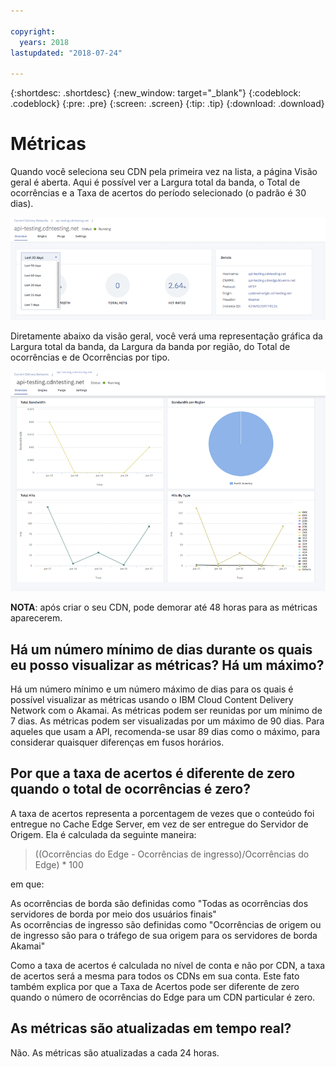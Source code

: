 ```yaml
---

copyright:
  years: 2018
lastupdated: "2018-07-24"

---
```


{:shortdesc: .shortdesc}
{:new_window: target="_blank"}
{:codeblock: .codeblock}
{:pre: .pre}
{:screen: .screen}
{:tip: .tip}
{:download: .download}

# Métricas

Quando você seleciona seu CDN pela primeira vez na lista, a página Visão geral é aberta. Aqui é possível ver a Largura total da banda, o Total de ocorrências e a Taxa de acertos do período selecionado (o padrão é 30 dias).

  ![Visão geral das métricas](images/metrics-overview.png)

Diretamente abaixo da visão geral, você verá uma representação gráfica da Largura total da banda, da Largura da banda por região, do Total de ocorrências e de Ocorrências por tipo.

  ![Gráficos de medidas](images/metrics-graphs.png)

**NOTA**: após criar o seu CDN, pode demorar até 48 horas para as métricas aparecerem.

## Há um número mínimo de dias durante os quais eu posso visualizar as métricas? Há um máximo?

Há um número mínimo e um número máximo de dias para os quais é possível visualizar as métricas usando o IBM Cloud Content
Delivery Network com o Akamai. As métricas podem ser reunidas por um mínimo de 7 dias. As métricas podem ser visualizadas por um máximo de 90 dias. Para aqueles que usam a API, recomenda-se usar 89 dias como o máximo, para considerar quaisquer diferenças em fusos horários.

## Por que a taxa de acertos é diferente de zero quando o total de ocorrências é zero?
A taxa de acertos representa a porcentagem de vezes que o conteúdo foi entregue no Cache Edge Server, em vez de ser entregue do Servidor de Origem. Ela é calculada da seguinte maneira:

> ((Ocorrências do Edge - Ocorrências de ingresso)/Ocorrências do Edge) * 100

em que:

As ocorrências de borda são definidas como "Todas as ocorrências dos servidores de borda por meio dos usuários finais"  
As ocorrências de ingresso são definidas como "Ocorrências de origem ou de ingresso são para o tráfego de sua
origem para os servidores de borda Akamai"

Como a taxa de acertos é calculada no nível de conta e não por CDN, a taxa de acertos será a mesma para todos os CDNs em sua
conta. Este fato também explica por que a Taxa de Acertos pode ser diferente de zero quando o número de ocorrências do Edge para um CDN particular é zero.

## As métricas são atualizadas em tempo real?

Não. As métricas são atualizadas a cada 24 horas.
